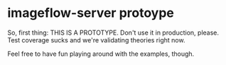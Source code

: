 # imageflow-server protoype

So, first thing: THIS IS A PROTOTYPE. Don't use it in production, please. Test coverage sucks and we're validating theories right now. 

Feel free to have fun playing around with the examples, though. 

